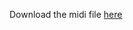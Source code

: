 Download the midi file [here](http://download1350.mediafire.com/cdmp9qi4miog/1104lan91ak8kq0/NyanCat.mid)
